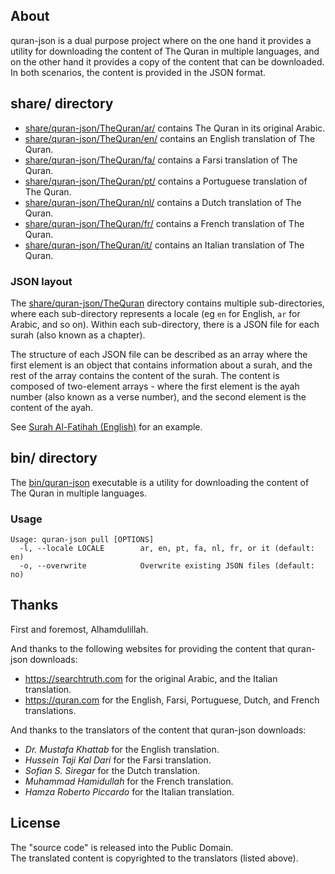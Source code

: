 ## About

quran-json is a dual purpose project where on the one hand it provides a utility
for downloading the content of The Quran in multiple languages, and on the other hand
it provides a copy of the content that can be downloaded. In both scenarios, the content
is provided in the JSON format.

## <a id='share/quran-json'>share/ directory</a>

* [share/quran-json/TheQuran/ar/](share/quran-json/TheQuran/ar/) contains The Quran in its original Arabic.
* [share/quran-json/TheQuran/en/](share/quran-json/TheQuran/en/) contains an English translation of The Quran.
* [share/quran-json/TheQuran/fa/](share/quran-json/TheQuran/fa/) contains a Farsi translation of The Quran.
* [share/quran-json/TheQuran/pt/](share/quran-json/TheQuran/pt/) contains a Portuguese translation of The Quran.
* [share/quran-json/TheQuran/nl/](share/quran-json/TheQuran/nl/) contains a Dutch translation of The Quran.
* [share/quran-json/TheQuran/fr/](share/quran-json/TheQuran/fr/) contains a French translation of The Quran.
* [share/quran-json/TheQuran/it/](share/quran-json/TheQuran/it/) contains an Italian translation of The Quran.

### JSON layout

The
[share/quran-json/TheQuran](share/quran-json/TheQuran/)
directory contains multiple sub-directories, where each sub-directory represents
a locale (eg `en` for English, `ar` for Arabic, and  so on). Within each sub-directory,
there is a JSON file for each surah (also known as a chapter).

The structure of each JSON file can be described as an array where the first element is
an object that contains information about a surah, and the rest of the array contains
the content of the surah. The content is composed of two-element arrays - where the first
element is the ayah number (also known as a verse number), and the second element is the
content of the ayah.

See [Surah Al-Fatihah (English)](share/quran-json/TheQuran/en/1.json) for an example.

## <a id='bin/quran-json'>bin/ directory</a>

The [bin/quran-json](bin/quran-json) executable is a utility for downloading
the content of The Quran in multiple languages.

### Usage

    Usage: quran-json pull [OPTIONS]
      -l, --locale LOCALE        ar, en, pt, fa, nl, fr, or it (default: en)
      -o, --overwrite            Overwrite existing JSON files (default: no)

## Thanks

First and foremost, Alhamdulillah.

And thanks to the following websites for providing the content that quran-json downloads:

  * https://searchtruth.com for the original Arabic, and the Italian translation.
  * https://quran.com for the English, Farsi, Portuguese, Dutch, and French translations.

And thanks to the translators of the content that quran-json downloads:

  * _Dr. Mustafa Khattab_ for the English translation.
  * _Hussein Taji Kal Dari_ for the Farsi translation.
  * _Sofian S. Siregar_ for the Dutch translation.
  * _Muhammad Hamidullah_ for the French translation.
  * _Hamza Roberto Piccardo_ for the Italian translation.

## License

The "source code" is released into the Public Domain.
<br>
The translated content is copyrighted to the translators (listed above).

